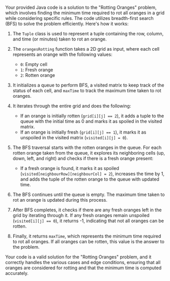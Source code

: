 Your provided Java code is a solution to the "Rotting Oranges" problem, which involves finding the minimum time required to rot all oranges in a grid while considering specific rules. The code utilizes breadth-first search (BFS) to solve the problem efficiently. Here's how it works:

1. The `Tuple` class is used to represent a tuple containing the row, column, and time (or minutes) taken to rot an orange.

2. The `orangesRotting` function takes a 2D grid as input, where each cell represents an orange with the following values:
   - `0`: Empty cell
   - `1`: Fresh orange
   - `2`: Rotten orange

3. It initializes a queue to perform BFS, a visited matrix to keep track of the status of each cell, and `maxTime` to track the maximum time taken to rot oranges.

4. It iterates through the entire grid and does the following:
   - If an orange is initially rotten (`grid[i][j] == 2`), it adds a tuple to the queue with the initial time as 0 and marks it as spoiled in the visited matrix.
   - If an orange is initially fresh (`grid[i][j] == 1`), it marks it as unspoiled in the visited matrix (`visited[i][j] = 0`).

5. The BFS traversal starts with the rotten oranges in the queue. For each rotten orange taken from the queue, it explores its neighboring cells (up, down, left, and right) and checks if there is a fresh orange present:
   - If a fresh orange is found, it marks it as spoiled (`visited[neighbourRow][neighbourCol] = 2`), increases the time by 1, and adds the tuple of the rotten orange to the queue with updated time.

6. The BFS continues until the queue is empty. The maximum time taken to rot an orange is updated during this process.

7. After BFS completes, it checks if there are any fresh oranges left in the grid by iterating through it. If any fresh oranges remain unspoiled (`visited[i][j] == 0`), it returns -1, indicating that not all oranges can be rotten.

8. Finally, it returns `maxTime`, which represents the minimum time required to rot all oranges. If all oranges can be rotten, this value is the answer to the problem.

Your code is a valid solution for the "Rotting Oranges" problem, and it correctly handles the various cases and edge conditions, ensuring that all oranges are considered for rotting and that the minimum time is computed accurately.